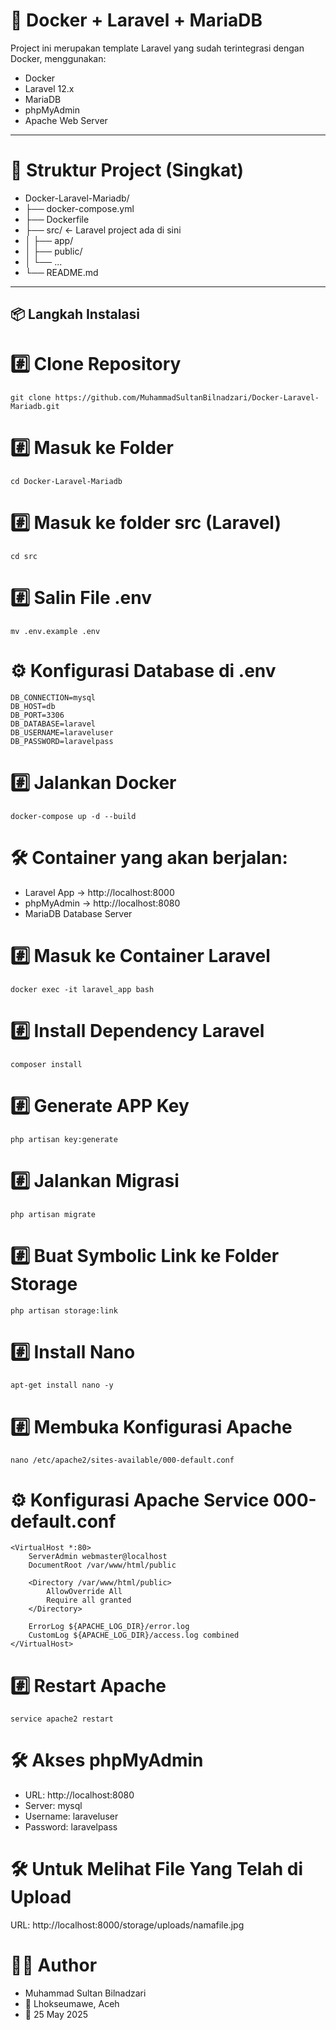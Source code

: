# 🚀 Docker + Laravel + MariaDB

Project ini merupakan template Laravel yang sudah terintegrasi dengan Docker, menggunakan:
- Docker
- Laravel 12.x
- MariaDB
- phpMyAdmin
- Apache Web Server

---

# 📂 Struktur Project (Singkat)
- Docker-Laravel-Mariadb/
- ├── docker-compose.yml
- ├── Dockerfile
- ├── src/                  ← Laravel project ada di sini
- │   ├── app/
- │   ├── public/
- │   └── ...
- └── README.md

---

## 📦 Langkah Instalasi

# #️⃣ Clone Repository
    git clone https://github.com/MuhammadSultanBilnadzari/Docker-Laravel-Mariadb.git

# #️⃣ Masuk ke Folder
    cd Docker-Laravel-Mariadb

# #️⃣ Masuk ke folder src (Laravel)
    cd src

# #️⃣ Salin File .env
    mv .env.example .env

# ⚙️ Konfigurasi Database di .env
    DB_CONNECTION=mysql
    DB_HOST=db
    DB_PORT=3306
    DB_DATABASE=laravel
    DB_USERNAME=laraveluser
    DB_PASSWORD=laravelpass

# #️⃣ Jalankan Docker
    docker-compose up -d --build

# 🛠 Container yang akan berjalan:
- Laravel App → http://localhost:8000
- phpMyAdmin → http://localhost:8080
- MariaDB Database Server

# #️⃣ Masuk ke Container Laravel
    docker exec -it laravel_app bash

# #️⃣ Install Dependency Laravel
    composer install

# #️⃣ Generate APP Key
    php artisan key:generate

# #️⃣ Jalankan Migrasi
    php artisan migrate

# #️⃣ Buat Symbolic Link ke Folder Storage
    php artisan storage:link

# #️⃣ Install Nano
    apt-get install nano -y

# #️⃣ Membuka Konfigurasi Apache
    nano /etc/apache2/sites-available/000-default.conf

# ⚙️ Konfigurasi Apache Service 000-default.conf
    <VirtualHost *:80>
        ServerAdmin webmaster@localhost
        DocumentRoot /var/www/html/public

        <Directory /var/www/html/public>
            AllowOverride All
            Require all granted
        </Directory>

        ErrorLog ${APACHE_LOG_DIR}/error.log
        CustomLog ${APACHE_LOG_DIR}/access.log combined
    </VirtualHost>

# #️⃣ Restart Apache
    service apache2 restart

# 🛠 Akses phpMyAdmin
- URL: http://localhost:8080
- Server: mysql
- Username: laraveluser
- Password: laravelpass

# 🛠 Untuk Melihat File Yang Telah di Upload
URL: http://localhost:8000/storage/uploads/namafile.jpg


# 🧑‍💻 Author
- Muhammad Sultan Bilnadzari
- 📍 Lhokseumawe, Aceh
- 📅 25 May 2025
